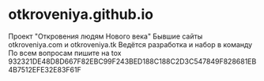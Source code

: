 # otkroveniya.github.io
Проект "Откровения людям Нового века" 
Бывшие сайты otkroveniya.com и otkroveniya.tk
Ведётся разработка и набор в команду 
По всем вопросам пишите на tox 932321DE48D8D667F82EBC99F243BED188C188C2D3C547849F828681EB4B7512EFE32E83F61F 


